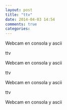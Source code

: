 ```yaml
---
layout: post
title: "ttv"
date: 2014-04-03 14:54
comments: true
categories: 
---
```

Webcam en consola y ascii

ttv

Webcam en consola y ascii

ttv

Webcam en consola y ascii

ttv

Webcam en consola y ascii

